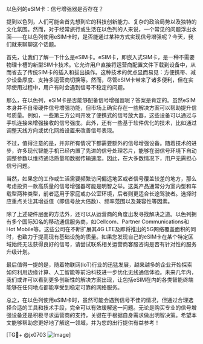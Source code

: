 以色列的eSIM卡：信号增强器是否存在？

提到以色列，人们可能会首先想到它的科技创新能力、复杂的政治局势以及独特的文化氛围。然而，对于经常旅行或生活在以色列的人来说，一个常见的问题浮出水面——在以色列使用eSIM卡时，是否能通过某种方式实现信号增强呢？今天，我们就来聊聊这个话题。

首先，让我们了解一下什么是eSIM卡。eSIM卡，即嵌入式SIM卡，是一种不需要物理卡槽的新型SIM卡技术。它允许用户直接将运营商配置文件下载到设备中，从而省去了传统SIM卡的插入和拔出操作。这种技术的优点显而易见：方便携带、减少设备厚度、支持多运营商切换等。然而，尽管eSIM卡带来了诸多便利，但在实际使用过程中，用户有时会遇到信号不稳定的问题。

那么，在以色列，eSIM卡是否能够配备信号增强器呢？答案是肯定的。虽然eSIM本身并不自带硬件信号增强功能，但市场上确实存在一些解决方案可以帮助提升信号质量。例如，一些第三方公司开发了便携式的信号放大器，这些设备可以通过与手机连接来增强接收的信号强度。此外，还有一些基于软件优化的技术，比如通过调整天线方向或优化网络设置来改善信号表现。

不过，值得注意的是，并非所有情况下都需要额外的信号增强设备。随着技术的进步，许多现代智能手机已经内置了先进的信号处理芯片，能够在弱信号环境下自动调整参数以维持通话质量和数据传输速度。因此，在大多数情况下，用户无需担心信号问题。

当然，如果您的工作或生活需要频繁访问偏远地区或者信号覆盖较差的地方，那么考虑投资一款高质量的信号增强器可能是明智之举。这类产品通常分为室内型和车载型两种类型，前者适用于家庭或办公室环境，后者则更适合长途驾驶者。选择时应重点关注其增益值（即信号放大倍数）、频率范围以及兼容性等因素。

除了上述硬件层面的方法外，还可以从运营商的角度出发寻找解决之道。以色列拥有多个国际知名的移动通信服务商，如Cellcom、Partner Communications和Hot Mobile等。这些公司在不断扩展其4G LTE及即将推出的5G网络覆盖面积的同时，也致力于提高现有基础设施的质量。如果您发现自己的eSIM卡在某个特定区域始终无法获得良好的信号，请尝试联系相关运营商客服咨询是否有针对性的服务升级计划。

最后值得一提的是，随着物联网(IoT)行业的迅猛发展，越来越多的企业开始探索如何利用边缘计算、人工智能等前沿科技进一步优化无线通信体验。未来几年内，我们或许可以看到更多创新性的解决方案出现，让包括eSIM在内的各类智能终端能够在任何地点都能享受到稳定可靠的网络服务。

总之，在以色列使用eSIM卡时，虽然可能会遇到信号不佳的情况，但通过合理选择合适的工具和技术手段，完全可以有效缓解这一问题。无论是购买专业的信号增强设备还是积极寻求运营商的支持，关键在于根据自身需求做出明智决策。希望本文能够帮助您更好地了解这一领域，并为您的出行提供有益参考！

[TG💪+ @jx0703 ![Image](https://github.com/user-attachments/assets/dbca1d08-cadb-493c-b0ec-ad6f7a83f270)]